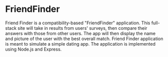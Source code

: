 # FriendFinder

Friend Finder is a compatibility-based "FriendFinder" application. This full-stack site will take in results from users' surveys, 
then compare their answers with those from other users. The app will then display the name and picture of the user with the best overall
match.
Friend Finder application is meant to simulate a simple dating app. The application is implemented using Node.js and Express.
